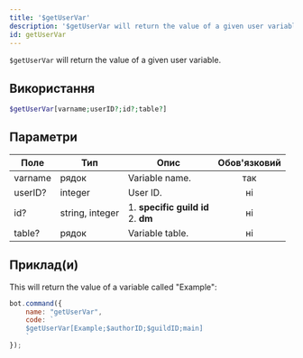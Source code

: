 ```yaml
---
title: '$getUserVar'
description: '$getUserVar will return the value of a given user variable.'
id: getUserVar
---
```


`$getUserVar` will return the value of a given user variable.

## Використання

```php
$getUserVar[varname;userID?;id?;table?]
```

## Параметри

| Поле    | Тип             | Опис                                            | Обов'язковий |
| ------- | --------------- | ----------------------------------------------- |:------------:|
| varname | рядок           | Variable name.                                  |     так      |
| userID? | integer         | User ID.                                        |      ні      |
| id?     | string, integer | 1. **specific guild id** <br /> 2. **dm** |      ні      |
| table?  | рядок           | Variable table.                                 |      ні      |

## Приклад(и)

This will return the value of a variable called "Example":

```javascript
bot.command({
    name: "getUserVar",
    code: `
    $getUserVar[Example;$authorID;$guildID;main]
    `
});
```